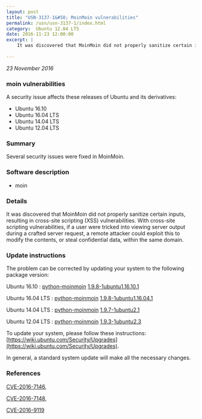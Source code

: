 ```yaml
---
layout: post
title: "USN-3137-1&#58; MoinMoin vulnerabilities"
permalink: /usn/usn-3137-1/index.html
category:  Ubuntu 12.04 LTS
date: 2016-11-23 12:00:00
excerpt: |
    It was discovered that MoinMoin did not properly sanitize certain inputs, resulting in cross-site scripting (XSS) vulnerabilities. With cross-site scripting vulnerabilities, if a user were tricked into viewing server output during a crafted server request, a remote attacker could exploit this to modify the contents, or steal confidential data, within the same domain. 
    
--- 
```

 
 

*23 November 2016*

### moin vulnerabilities

A security issue affects these releases of Ubuntu and its derivatives:

* Ubuntu 16.10
* Ubuntu 16.04 LTS
* Ubuntu 14.04 LTS
* Ubuntu 12.04 LTS

### Summary

Several security issues were fixed in MoinMoin. 

### Software description

* moin 

### Details

It was discovered that MoinMoin did not properly sanitize certain inputs, resulting in cross-site scripting (XSS) vulnerabilities. With cross-site scripting vulnerabilities, if a user were tricked into viewing server output during a crafted server request, a remote attacker could exploit this to modify the contents, or steal confidential data, within the same domain. 

### Update instructions

The problem can be corrected by updating your system to the following package version:

Ubuntu 16.10
 : [python-moinmoin](https://launchpad.net/ubuntu/+source/moin) <span> [1.9.8-1ubuntu1.16.10.1](https://launchpad.net/ubuntu/+source/moin/1.9.8-1ubuntu1.16.10.1) </span> 

Ubuntu 16.04 LTS
 : [python-moinmoin](https://launchpad.net/ubuntu/+source/moin) <span> [1.9.8-1ubuntu1.16.04.1](https://launchpad.net/ubuntu/+source/moin/1.9.8-1ubuntu1.16.04.1) </span> 

Ubuntu 14.04 LTS
 : [python-moinmoin](https://launchpad.net/ubuntu/+source/moin) <span> [1.9.7-1ubuntu2.1](https://launchpad.net/ubuntu/+source/moin/1.9.7-1ubuntu2.1) </span> 

Ubuntu 12.04 LTS
 : [python-moinmoin](https://launchpad.net/ubuntu/+source/moin) <span> [1.9.3-1ubuntu2.3](https://launchpad.net/ubuntu/+source/moin/1.9.3-1ubuntu2.3) </span> 

To update your system, please follow these instructions: [https://wiki.ubuntu.com/Security/Upgrades](https://wiki.ubuntu.com/Security/Upgrades).

In general, a standard system update will make all the necessary changes. 

### References

 
 [CVE-2016-7146](http://people.ubuntu.com/~ubuntu-security/cve/CVE-2016-7146), 

 [CVE-2016-7148](http://people.ubuntu.com/~ubuntu-security/cve/CVE-2016-7148), 

 [CVE-2016-9119](http://people.ubuntu.com/~ubuntu-security/cve/CVE-2016-9119)
 

